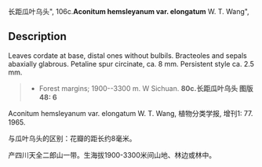 长距瓜叶乌头",
106c.**Aconitum hemsleyanum var. elongatum** W. T. Wang",

## Description
Leaves cordate at base, distal ones without bulbils. Bracteoles and sepals abaxially glabrous. Petaline spur circinate, ca. 8 mm. Persistent style ca. 2.5 mm.

> * Forest margins; 1900--3300 m. W Sichuan.
**80c.长距瓜叶乌头 图版48: 6**

Aconitum hemsleyanum var. elongatum W. T. Wang, 植物分类学报, 增刊1: 77. 1965.

与瓜叶乌头的区别：花瓣的距长约8毫米。

产四川天全二郎山一带。生海拔1900-3300米间山地、林边或林中。
